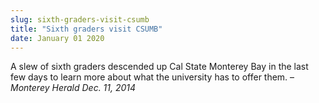 ```yaml
---
slug: sixth-graders-visit-csumb
title: "Sixth graders visit CSUMB"
date: January 01 2020
---
```


<p>A slew of sixth graders descended up Cal State Monterey Bay in the last few days to learn more about what the university has to offer them. – <em>Monterey Herald Dec. 11, 2014</em>
</p>
